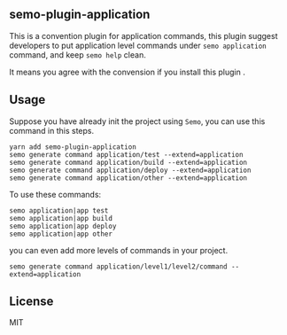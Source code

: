 semo-plugin-application
------------------------

This is a convention plugin for application commands, this plugin suggest developers to put application level commands under `semo application` command, and keep `semo help` clean.

It means you agree with the convension if you install this plugin .

## Usage

Suppose you have already init the project using `Semo`, you can use this command in this steps.

```
yarn add semo-plugin-application
semo generate command application/test --extend=application
semo generate command application/build --extend=application
semo generate command application/deploy --extend=application
semo generate command application/other --extend=application
```

To use these commands:

```
semo application|app test
semo application|app build
semo application|app deploy
semo application|app other
```

you can even add more levels of commands in your project.

```
semo generate command application/level1/level2/command --extend=application
```

## License

MIT